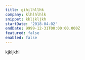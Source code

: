```yaml
---
title: gihilhllhk
company: klhlhlhlk
snippet: kkljkljkh
startDate: '2018-04-02'
endDate: 9999-12-31T00:00:00.000Z
featured: false
enabled: false
---
```

kjkljkhl
